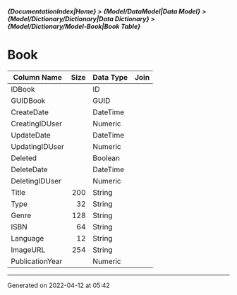 ##### {DocumentationIndex|Home} > {Model/DataModel|Data Model} > {Model/Dictionary/Dictionary|Data Dictionary} > {Model/Dictionary/Model-Book|Book Table}

Book
===

Column Name | Size | Data Type | Join 
----------- | ---: | --------- | ---- 
IDBook |  | ID |  
GUIDBook |  | GUID |  
CreateDate |  | DateTime |  
CreatingIDUser |  | Numeric |  
UpdateDate |  | DateTime |  
UpdatingIDUser |  | Numeric |  
Deleted |  | Boolean |  
DeleteDate |  | DateTime |  
DeletingIDUser |  | Numeric |  
Title | 200 | String |  
Type | 32 | String |  
Genre | 128 | String |  
ISBN | 64 | String |  
Language | 12 | String |  
ImageURL | 254 | String |  
PublicationYear |  | Numeric |  
- - -

Generated on 2022-04-12 at 05:42
